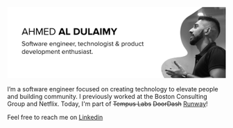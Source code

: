 <img src="https://raw.githubusercontent.com/ald-ahmed/ald-ahmed/master/header.png" alt="banner that says Ahmed Al Dulaimy - Software engineer, technologist & product development enthusiast alongside a an image of Ahmed">

I’m a software engineer focused on creating technology to elevate people and building community. I previously worked at the Boston Consulting Group and Netflix. Today, I'm part of ~~Tempus Labs~~ ~~DoorDash~~ [Runway](https://runway.com/)!

Feel free to reach me on [Linkedin](https://www.linkedin.com/in/dulaimy/)

<!--Across my work, I find great joy using software to generate insights through good code and radical open-mindedness. If I’m not coding, I’m most likely at the gym, spending time with family, or learning how to build robots (specifically, drones or self driving 🚗.)

<!--## ⚡ Fun fact


<!--
**ald-ahmed/ald-ahmed** is a ✨ _special_ ✨ repository because its `README.md` (this file) appears on your GitHub profile.

Here are some ideas to get you started:

- 🔭 I’m currently working on ...
- 🌱 I’m currently learning ...
- 👯 I’m looking to collaborate on ...
- 🤔 I’m looking for help with ...
- 💬 Ask me about ...
- 📫 How to reach me: ...
- 😄 Pronouns: ...
- ⚡ Fun fact: ...
-->
